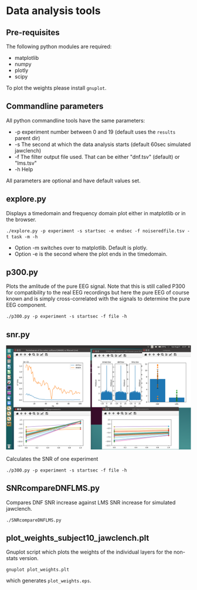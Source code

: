 # Data analysis tools

## Pre-requisites

The following python modules are required:
 - matplotlib
 - numpy
 - plotly
 - scipy

To plot the weights please install `gnuplot`.

## Commandline parameters

All python commandline tools have the same parameters:
 - -p experiment number between 0 and 19 (default uses the `results` parent dir)
 - -s The second at which the data analysis starts (default 60sec simulated jawclench)
 - -f The filter output file used. That can be either "dnf.tsv" (default) or "lms.tsv"
 - -h Help

All parameters are optional and have default values set.

## explore.py

Displays a timedomain and frequency domain plot either in
matplotlib or in the browser.
```
./explore.py -p experiment -s startsec -e endsec -f noiseredfile.tsv -t task -m -h
```
 - Option -m switches over to matplotlib. Default is plotly.
 - Option -e is the second where the plot ends in the timedomain.

## p300.py
Plots the amlitude of the pure EEG signal. Note that this is still called P300
for compatibility to the real EEG recordings but here the pure EEG of course
known and is simply cross-correlated with the signals to determine the pure
EEG component.
```
./p300.py -p experiment -s startsec -f file -h
```

## snr.py

![alt tag](screenshot.png)

Calculates the SNR of one experiment
```
./p300.py -p experiment -s startsec -f file -h
```

## SNRcompareDNFLMS.py
Compares DNF SNR increase against LMS SNR increase for simulated jawclench.
```
./SNRcompareDNFLMS.py
```

## plot_weights_subject10_jawclench.plt
Gnuplot script which plots the weights of the individual layers for the non-stats version.
```
gnuplot plot_weights.plt
```
which generates `plot_weights.eps`.
